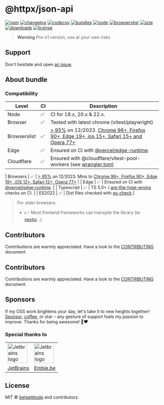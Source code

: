 # @httpx/json-api

[![npm](https://img.shields.io/npm/v/@httpx/json-api?style=for-the-badge&label=Npm&labelColor=444&color=informational)](https://www.npmjs.com/package/@httpx/json-api)
[![changelog](https://img.shields.io/static/v1?label=&message=changelog&logo=github&style=for-the-badge&labelColor=444&color=informational)](https://github.com/belgattitude/httpx/blob/main/packages/json-api/CHANGELOG.md)
[![codecov](https://img.shields.io/codecov/c/github/belgattitude/httpx?logo=codecov&label=Unit&flag=httpx-json-api-unit&style=for-the-badge&labelColor=444)](https://app.codecov.io/gh/belgattitude/httpx/tree/main/packages%2Fjson-api)
[![bundles](https://img.shields.io/static/v1?label=&message=cjs|esm@treeshake&logo=webpack&style=for-the-badge&labelColor=444&color=informational)](https://github.com/belgattitude/httpx/blob/main/packages/json-api/.size-limit.cjs)
[![node](https://img.shields.io/static/v1?label=Node&message=18%2b&logo=node.js&style=for-the-badge&labelColor=444&color=informational)](#compatibility)
[![browserslist](https://img.shields.io/static/v1?label=Browser&message=modern&logo=googlechrome&style=for-the-badge&labelColor=444&color=informational)](https://browserslist.dev/?q=ZGVmYXVsdHM%3D)
[![size](https://img.shields.io/bundlephobia/minzip/@httpx/json-api@latest?label=Max&style=for-the-badge&labelColor=444&color=informational)](https://bundlephobia.com/package/@httpx/json-api@latest)
[![downloads](https://img.shields.io/npm/dm/@httpx/json-api?style=for-the-badge&labelColor=444)](https://www.npmjs.com/package/@httpx/json-api)
[![license](https://img.shields.io/npm/l/@httpx/json-api?style=for-the-badge&labelColor=444)](https://github.com/belgattitude/httpx/blob/main/LICENSE)

> **Warning** Pre-v1 version, use at your own risks

## Support

Don't hesitate and open [an issue](https://github.com/belgattitude/httpx/issues).

## About bundle

### Compatibility

| Level      | CI | Description                                                                                                                                                                                                                                                                                                                            |
|------------|----|----------------------------------------------------------------------------------------------------------------------------------------------------------------------------------------------------------------------------------------------------------------------------------------------------------------------------------------|  
| Node       | ✅  | CI for 18.x, 20.x & 22.x.                                                                                                                                                                                                                                                                                                              |
| Browser      | ✅  | Tested with latest chrome (vitest/playwright)                                                                                                                                                                                                                                                                                          |
| Browserslist | ✅  | [> 95%](https://browserslist.dev/?q=ZGVmYXVsdHMsIGNocm9tZSA%2BPSA5NixmaXJlZm94ID49IDkwLGVkZ2UgPj0gMTksc2FmYXJpID49IDEyLGlvcyA%2BPSAxMixvcGVyYSA%2BPSA3Nw%3D%3D) on 12/2023. [Chrome 96+, Firefox 90+, Edge 19+, ios 15+, Safari 15+ and Opera 77+](https://github.com/belgattitude/httpx/blob/main/packages/exception/.browserslistrc) |
| Edge         | ✅  | Ensured on CI with [@vercel/edge-runtime](https://github.com/vercel/edge-runtime).                                                                                                                                                                                                                                                     | 
| Cloudflare   | ✅  | Ensured with @cloudflare/vitest-pool-workers (see [wrangler.toml](https://github.com/belgattitude/httpx/blob/main/devtools/vitest/wrangler.toml)                                                                                                                                                                                       |

| Browsers   | ✅  | [> 95%](https://browserslist.dev/?q=ZGVmYXVsdHMsIGNocm9tZSA%2BPSA5NixmaXJlZm94ID49IDkwLGVkZ2UgPj0gMTksc2FmYXJpID49IDEyLGlvcyA%2BPSAxMixvcGVyYSA%2BPSA3Nw%3D%3D) on 12/2023. Mins to [Chrome 96+, Firefox 90+, Edge 19+, iOS 12+, Safari 12+, Opera 77+](https://github.com/belgattitude/httpx/blob/main/packages/json-api/.browserslistrc) |
| Edge       | ✅  | Ensured on CI with [@vercel/edge-runtime](https://github.com/vercel/edge-runtime).                                                                                                                                                                                                                                                         | 
| Typescript | ✅  | TS 5.0+ / [are-the-type-wrong](https://github.com/arethetypeswrong/arethetypeswrong.github.io) checks on CI.                                                                                                                                                                                                                               | 
| ES2022     | ✅  | Dist files checked with [es-check](https://github.com/yowainwright/es-check)                                                                                                                                                                                                                                                               |


> For _older_ browsers:
>
> - 👉 Most frontend frameworks can transpile the library (ie: [nextjs](https://nextjs.org/docs/app/api-reference/next-config-js/transpilePackages)...)


## Contributors

Contributions are warmly appreciated. Have a look to the [CONTRIBUTING](https://github.com/belgattitude/httpx/blob/main/CONTRIBUTING.md) document.

## Contributors

Contributions are warmly appreciated. Have a look to the [CONTRIBUTING](https://github.com/belgattitude/httpx/blob/main/CONTRIBUTING.md) document.

## Sponsors

If my OSS work brightens your day, let's take it to new heights together!
[Sponsor](<[sponsorship](https://github.com/sponsors/belgattitude)>), [coffee](<(https://ko-fi.com/belgattitude)>),
or star – any gesture of support fuels my passion to improve. Thanks for being awesome! 🙏❤️

### Special thanks to

<table>
  <tr>
    <td>
      <a href="https://www.jetbrains.com/?ref=belgattitude" target="_blank">
         <img width="65" src="https://asset.brandfetch.io/idarKiKkI-/id53SttZhi.jpeg" alt="Jetbrains logo" />
      </a>
    </td>
    <td>
      <a href="https://www.embie.be/?ref=belgattitude" target="_blank">
        <img width="65" src="https://avatars.githubusercontent.com/u/98402122?s=200&v=4" alt="Jetbrains logo" />    
      </a>
    </td>
  </tr>
  <tr>
    <td align="center">
      <a href="https://www.jetbrains.com/?ref=belgattitude" target="_blank">JetBrains</a>
    </td>
    <td align="center">
      <a href="https://www.embie.be/?ref=belgattitude" target="_blank">Embie.be</a>
    </td>
   </tr>
</table>

## License

MIT © [belgattitude](https://github.com/belgattitude) and contributors.
